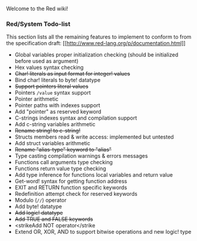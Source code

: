 Welcome to the Red wiki!

### Red/System Todo-list

This section lists all the remaining features to implement to conform to
from the specification draft: [[http://www.red-lang.org/p/documentation.html]]

* Global variables proper initialization checking (should be initialized before used as argument)
* Hex values syntax checking
* <strike>Char! literals as input format for integer! values</strike>
* Bind char! literals to byte! datatype
* <strike>Support pointers literal values</strike>
* Pointers `/value` syntax support
* Pointer arithmetic
* Pointer paths with indexes support
* Add "pointer" as reserved keyword
* C-strings indexes syntax and compilation support
* Add c-string variables arithmetic
* <strike>Rename string! to c-string!</strike>
* Structs members read & write access: implemented but untested
* Add struct variables arithmetic
* <strike>Rename "alias-type" keyword to "alias"</strike>
* Type casting compilation warnings & errors messages
* Functions call arguments type checking
* Functions return value type checking
* Add type inference for functions local variables and return value
* Get-word! syntax for getting function address
* EXIT and RETURN function specific keywords
* Redefinition attempt check for reserved keywords
* Modulo (`//`) operator
* Add byte! datatype
* <strike>Add logic! datatype</strike>
* <strike>Add TRUE and FALSE keywords</strike>
* <strikeAdd NOT operator</strike
* Extend OR, XOR, AND to support bitwise operations and new logic! type

